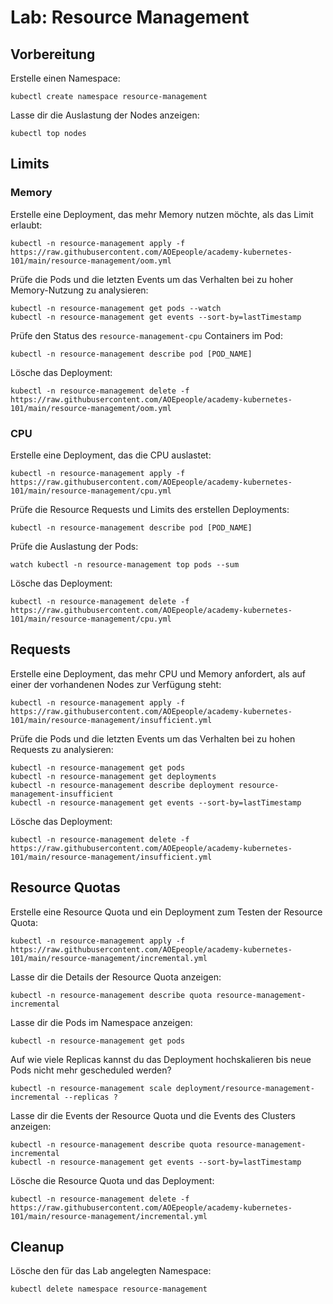 # Lab: Resource Management

## Vorbereitung

Erstelle einen Namespace:

```shell
kubectl create namespace resource-management
```

Lasse dir die Auslastung der Nodes anzeigen:

```shell
kubectl top nodes
```

## Limits

### Memory

Erstelle eine Deployment, das mehr Memory nutzen möchte, als das Limit erlaubt:

```shell
kubectl -n resource-management apply -f https://raw.githubusercontent.com/AOEpeople/academy-kubernetes-101/main/resource-management/oom.yml
```

Prüfe die Pods und die letzten Events um das Verhalten bei zu hoher Memory-Nutzung zu analysieren:

```shell
kubectl -n resource-management get pods --watch
kubectl -n resource-management get events --sort-by=lastTimestamp
```

Prüfe den Status des `resource-management-cpu` Containers im Pod:

```shell
kubectl -n resource-management describe pod [POD_NAME]
```

Lösche das Deployment:

```shell
kubectl -n resource-management delete -f https://raw.githubusercontent.com/AOEpeople/academy-kubernetes-101/main/resource-management/oom.yml
```

### CPU

Erstelle eine Deployment, das die CPU auslastet:

```shell
kubectl -n resource-management apply -f https://raw.githubusercontent.com/AOEpeople/academy-kubernetes-101/main/resource-management/cpu.yml
```

Prüfe die Resource Requests und Limits des erstellen Deployments:

```shell
kubectl -n resource-management describe pod [POD_NAME]
```

Prüfe die Auslastung der Pods:

```shell
watch kubectl -n resource-management top pods --sum
```

Lösche das Deployment:

```shell
kubectl -n resource-management delete -f https://raw.githubusercontent.com/AOEpeople/academy-kubernetes-101/main/resource-management/cpu.yml
```

## Requests

Erstelle eine Deployment, das mehr CPU und Memory anfordert, als auf einer der vorhandenen Nodes zur Verfügung steht:

```shell
kubectl -n resource-management apply -f https://raw.githubusercontent.com/AOEpeople/academy-kubernetes-101/main/resource-management/insufficient.yml
```

Prüfe die Pods und die letzten Events um das Verhalten bei zu hohen Requests zu analysieren:

```shell
kubectl -n resource-management get pods
kubectl -n resource-management get deployments
kubectl -n resource-management describe deployment resource-management-insufficient
kubectl -n resource-management get events --sort-by=lastTimestamp
```

Lösche das Deployment:

```shell
kubectl -n resource-management delete -f https://raw.githubusercontent.com/AOEpeople/academy-kubernetes-101/main/resource-management/insufficient.yml
```

## Resource Quotas

Erstelle eine Resource Quota und ein Deployment zum Testen der Resource Quota:

```shell
kubectl -n resource-management apply -f https://raw.githubusercontent.com/AOEpeople/academy-kubernetes-101/main/resource-management/incremental.yml
```

Lasse dir die Details der Resource Quota anzeigen:

```shell
kubectl -n resource-management describe quota resource-management-incremental
```

Lasse dir die Pods im Namespace anzeigen:

```shell
kubectl -n resource-management get pods
```

Auf wie viele Replicas kannst du das Deployment hochskalieren bis neue Pods nicht mehr gescheduled werden?

```shell
kubectl -n resource-management scale deployment/resource-management-incremental --replicas ?
```

Lasse dir die Events der Resource Quota und die Events des Clusters anzeigen:

```shell
kubectl -n resource-management describe quota resource-management-incremental
kubectl -n resource-management get events --sort-by=lastTimestamp
```

Lösche die Resource Quota und das Deployment:

```shell
kubectl -n resource-management delete -f https://raw.githubusercontent.com/AOEpeople/academy-kubernetes-101/main/resource-management/incremental.yml
```

## Cleanup

Lösche den für das Lab angelegten Namespace:

```shell
kubectl delete namespace resource-management
```
